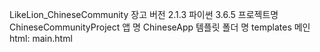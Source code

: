 LikeLion_ChineseCommunity
장고 버전 2.1.3
파이썬 3.6.5
프로젝트명 ChineseCommunityProject
앱 명 ChineseApp
템플릿 폴더 명 templates
메인 html: main.html
